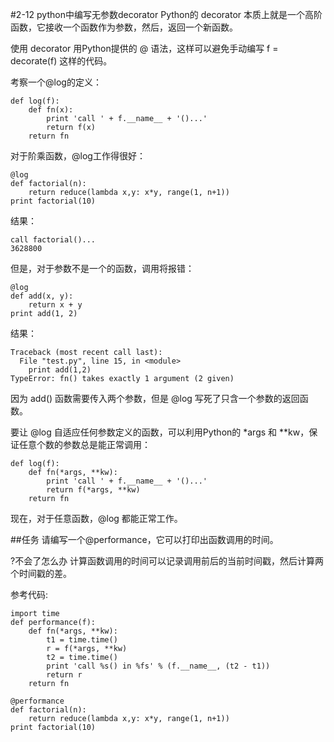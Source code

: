 #2-12 python中编写无参数decorator
Python的 decorator 本质上就是一个高阶函数，它接收一个函数作为参数，然后，返回一个新函数。

使用 decorator 用Python提供的 @ 语法，这样可以避免手动编写 f = decorate(f) 这样的代码。

考察一个@log的定义：

	def log(f):
	    def fn(x):
	        print 'call ' + f.__name__ + '()...'
	        return f(x)
	    return fn
对于阶乘函数，@log工作得很好：

	@log
	def factorial(n):
	    return reduce(lambda x,y: x*y, range(1, n+1))
	print factorial(10)
结果：

	call factorial()...
	3628800
但是，对于参数不是一个的函数，调用将报错：

	@log
	def add(x, y):
	    return x + y
	print add(1, 2)
结果：

	Traceback (most recent call last):
	  File "test.py", line 15, in <module>
	    print add(1,2)
	TypeError: fn() takes exactly 1 argument (2 given)
因为 add() 函数需要传入两个参数，但是 @log 写死了只含一个参数的返回函数。

要让 @log 自适应任何参数定义的函数，可以利用Python的 *args 和 **kw，保证任意个数的参数总是能正常调用：

	def log(f):
	    def fn(*args, **kw):
	        print 'call ' + f.__name__ + '()...'
	        return f(*args, **kw)
	    return fn
现在，对于任意函数，@log 都能正常工作。

##任务
请编写一个@performance，它可以打印出函数调用的时间。

?不会了怎么办
计算函数调用的时间可以记录调用前后的当前时间戳，然后计算两个时间戳的差。

参考代码:

	import time
	def performance(f):
	    def fn(*args, **kw):
	        t1 = time.time()
	        r = f(*args, **kw)
	        t2 = time.time()
	        print 'call %s() in %fs' % (f.__name__, (t2 - t1))
	        return r
	    return fn
	
	@performance
	def factorial(n):
	    return reduce(lambda x,y: x*y, range(1, n+1))
	print factorial(10)